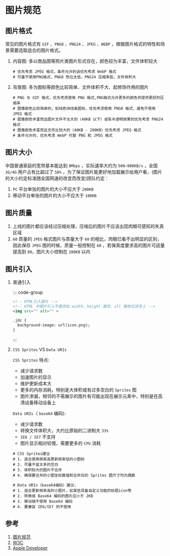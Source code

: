 # 图片规范

## 图片格式
常见的图片格式有 `GIF` 、`PNG8` 、`PNG24` 、`JPEG` 、`WEBP` ，根据图片格式的特性和场景需要选取适合的图片格式。

1. 内容图: 多以商品图等照片类图片形式存在，颜色较为丰富，文件体积较大

      ```shell
      # 优先考虑 JPEG 格式，条件允许的话优先考虑 WebP 格式
      # 尽量不使用PNG格式，PNG8 色位太低，PNG24 压缩率低，文件体积大
      ```

1. 背景图: 多为图标等颜色比较简单、文件体积不大、起修饰作用的图片

      ```shell
      # PNG 与 GIF 格式，优先考虑使用 PNG 格式,PNG格式允许更多的颜色并提供更好的压缩率
      # 图像颜色比较简单的，如纯色块线条图标，优先考虑使用 PNG8 格式，避免不使用 JPEG 格式
      # 图像颜色丰富而且图片文件不太大的（40KB 以下）或有半透明效果的优先考虑 PNG24 格式
      # 图像颜色丰富而且文件比较大的（40KB - 200KB）优先考虑 JPEG 格式
      # 条件允许的，优先考虑 WebP 代替 PNG 和 JPEG 格式
      ```


## 图片大小
中国普通家庭的宽带基本能达到 `8Mbps` ，实际速率大约为 `500—900KB/s` ，全国 `3G/4G` 用户占有比超过了 `50%` ，为了保证图片能更好地加载展示给用户看，(图片的大小约定标准随全国网速的改变而改变)团队约定：

1. `PC` 平台单张的图片的大小不应大于 `200KB`
1. 移动平台单张的图片的大小不应大于 `100KB`


## 图片质量
1. 上线的图片都应该经过压缩处理，压缩后的图片不应该出现肉眼可感知的失真区域
1. `60` 质量的 `JPEG` 格式图片与质量大于 `60` 的相比，肉眼已看不出明显的区别，因此保存 `JPEG` 图的时候，质量一般控制在 `60` ，若保真度要求高的图片可适量提高到 `80`，图片大小控制在 `200KB` 以内


## 图片引入
1. 普通引入

    ::: code-group
    ```html
    <!-- HTML引入图片 -->
    <!-- HTML 中图片引入不需添加 width、height 属性，alt 属性应该写上 -->
    <img src="" alt="" >
    ```
    ```html
    .jdc {
      background-image: url(icon.png);
    }
    ```
    :::


1. `CSS Sprites` VS `Data URIs`

    `CSS Sprites` 特点:
      * 减少请求数
      * 加速图片的显示
      * 维护更新成本大
      * 更多的内存消耗，特别是大体积或有过多空白的 `Sprites` 图
      * 图片渗漏，相邻的不需展示的图片有可能出现在展示元素中，特别是在高清设备移动设备上

    `Data URIs`（ `base64` 编码):
      * 减少请求数
      * 转换文件体积大，大约比原始的二进制大 `33%`
      * `IE6 / IE7` 不支持
      * 图片显示相对较慢，需要更多的 `CPU` 消耗


    ```shell
    # CSS Sprites建议
    # 1. 适合使用频率高更新频率低的小图标
    # 2. 尽量不留太多的空白
    # 3. 体积较大的图片不合并
    # 4. 确保要合并的小图坐标数值和合并后的 Sprites 图尺寸均为偶数

    # Data URIs（base64编码）建议:
    # 1. 适合更新频率高的小图片，如某些具备自定义功能的标题icon等
    # 2. 转换成 Base64 编码的图片应小于 2KB
    # 3. 移动端不使用 Base64 编码
    # 4. 要兼容 IE6/IE7 的不使用
    ```


## 参考
1. [图片规范](https://guide.aotu.io/docs/image/format.html)
1. [W3C](https://www.w3.org/)
1. [Apple Developer](https://developer.apple.com/)
